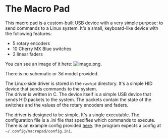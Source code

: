 # The Macro Pad

This macro pad is a custom-built USB device with a very simple purpose: to send commands to a Linux system. It's a small, keyboard-like device with the following features:

- 5 rotary encoders
- 10 Cherry MX Blue switches
- 2 linear faders

You can see an image of it here: ![image.png](assets/image.png).

There is no schematic or 3d model provided. 

The Linux-side driver is stored in the `rawhid` directory. It's a simple HID device that sends commands to the system.  
The driver is written in C. The device itself is a simple USB device that sends HID packets to the system. The packets contain the state of the switches and the values of the rotary encoders and faders.

The driver is designed to be simple. It's a single executable. The configuration file is a .ini file that specifies which commands to execute. There is an example config provided [here](rawhid/config.ini.example). the program expects a config at `~/.config/macropad/config.ini`.
